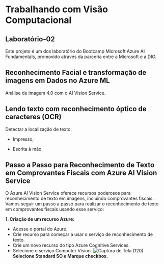 # Trabalhando com Visão Computacional
## Laboratório-02

Este projeto é um dos laboratório do Bootcamp Microsoft Azure AI Fundamentals, promovido através da parceria entre a Microsoft e a DIO.

## Reconhecimento Facial e transformação de imagens em Dados no Azure ML

Análise de imagem 4.0 com o AI Vision Service.

## Lendo texto com reconhecimento óptico de caracteres (OCR)

Detectar a localização de texto:

* Impresso;

* Escrita à mão.

## Passo a Passo para Reconhecimento de Texto em Comprovantes Fiscais com Azure AI Vision Service

O Azure AI Vision Service oferece recursos poderosos para reconhecimento de texto em imagens, incluindo comprovantes fiscais. Vamos seguir um passo a passo para realizar o reconhecimento de texto em comprovantes fiscais usando esse serviço:

**1. Criação de um recurso Azure:**

* Acesse o portal do Azure.
* Crie recurso para começar a usar o serviço de reconhecimento de texto.
* Crie um novo recurso do tipo Azure Cognitive Services.
* Selecione o serviço Computer Vision.
![Captura de Tela (120)](https://github.com/WaldeniseMoraes/Lab2-Transformando-imagens-em-objetos./assets/161647255/f7413702-76b6-4e26-af3c-1760ef9ea062)
**Selecione Standard SO e Marque checkbox**.

